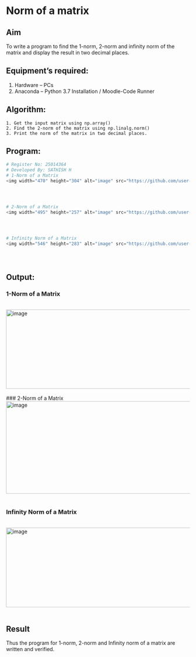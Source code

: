 # Norm of a matrix
## Aim
To write a program to find the 1-norm, 2-norm and infinity norm of the matrix and display the result in two decimal places.
## Equipment’s required:
1.	Hardware – PCs
2.	Anaconda – Python 3.7 Installation / Moodle-Code Runner
## Algorithm:
	1. Get the input matrix using np.array()   
    2. Find the 2-norm of the matrix using np.linalg.norm()
	3. Print the norm of the matrix in two decimal places.
## Program:
```Python
# Register No: 25014364
# Developed By: SATHISH H
# 1-Norm of a Matrix
<img width="470" height="304" alt="image" src="https://github.com/user-attachments/assets/8ee0ce75-3989-45b3-beff-222af2a478df" />




# 2-Norm of a Matrix
<img width="495" height="257" alt="image" src="https://github.com/user-attachments/assets/7b06aefe-69fe-4d91-b5b5-405314fe3dd0" />




# Infinity Norm of a Matrix
<img width="546" height="283" alt="image" src="https://github.com/user-attachments/assets/772c3cca-7810-4f0f-822d-53844e313f9f" />





```
## Output:
### 1-Norm of a Matrix
<br>
<img width="1188" height="217" alt="image" src="https://github.com/user-attachments/assets/b3753f2c-d7d6-4c38-83a2-f06b754121a7" />
<br>
<br>
### 2-Norm of a Matrix
<br>
<img width="963" height="253" alt="image" src="https://github.com/user-attachments/assets/e4ed32d6-8da7-4f7f-af9c-ea4b2909b4a7" />

<br>
<br>

### Infinity Norm of a Matrix
<br>
<img width="1027" height="218" alt="image" src="https://github.com/user-attachments/assets/44e8585a-d86d-4af1-91f5-f52eb1ccc47f" />
<br>
<br>

## Result
Thus the program for 1-norm, 2-norm and Infinity norm of a matrix are written and verified.
